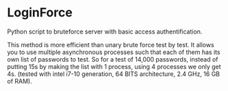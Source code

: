 # LoginForce
Python script to bruteforce server with basic access authentification.

This method is more efficient than unary brute force test by test. It allows you to use multiple asynchronous processes such that each of them has its own list of passwords to test. So for a test of 14,000 passwords, instead of putting 15s by making the list with 1 process, using 4 processes we only get 4s. (tested with intel i7-10 generation, 64 BITS architecture, 2.4 GHz, 16 GB of RAM).
